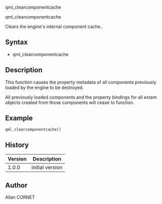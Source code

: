 



qml_clearcomponentcache


qml_clearcomponentcache

Clears the engine's internal component cache..

## Syntax

- qml_clearcomponentcache

## Description


  <p>This function causes the property metadata of all components previously loaded by the engine to be destroyed.</p>
  <p>All previously loaded components and the property bindings for all extant objects created from those components will cease to function.</p>


## Example

```Nelson
qml_clearcomponentcache()
```

## History

|Version|Description|
|------|------|
|1.0.0|initial version|


## Author

Allan CORNET



